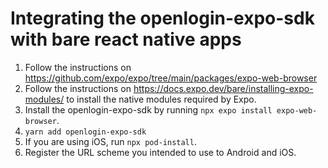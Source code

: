 # Integrating the openlogin-expo-sdk with bare react native apps

1. Follow the instructions on https://github.com/expo/expo/tree/main/packages/expo-web-browser
2. Follow the instructions on https://docs.expo.dev/bare/installing-expo-modules/ to install the native modules required by Expo.
3. Install the openlogin-expo-sdk by running `npx expo install expo-web-browser`.
4. `yarn add openlogin-expo-sdk`
5. If you are using iOS, run `npx pod-install`.
6. Register the URL scheme you intended to use to Android and iOS.